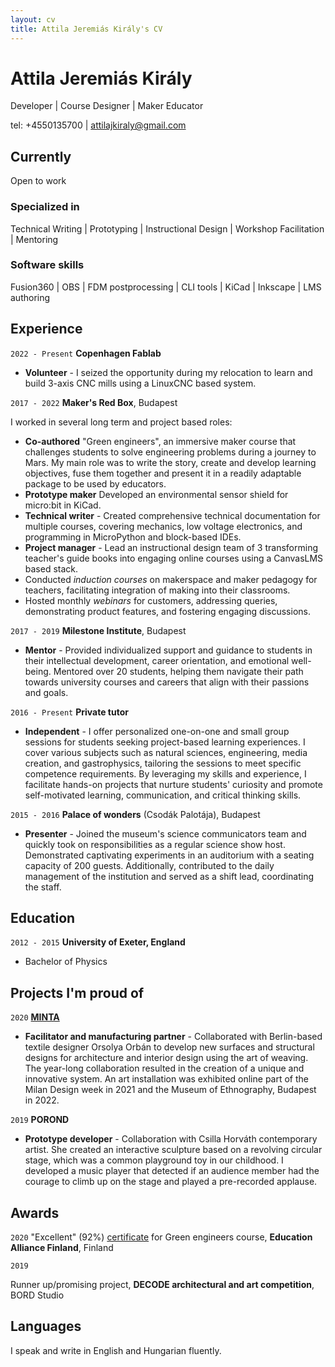 ```yaml
---
layout: cv
title: Attila Jeremiás Király's CV
---
```

# Attila Jeremiás Király
Developer | Course Designer | Maker Educator

<div id="webaddress">
  tel: +4550135700 | <a href="mailto:attilajkiraly@gmail.com">attilajkiraly@gmail.com</a>
</div>


## Currently

Open to work

### Specialized in
Technical Writing | Prototyping | Instructional Design | Workshop Facilitation | Mentoring

### Software skills
Fusion360 | OBS | FDM postprocessing | CLI tools | KiCad | Inkscape | LMS authoring

## Experience

`2022 - Present`
**Copenhagen Fablab**

- **Volunteer** - I seized the opportunity during my relocation to learn and build 3-axis CNC mills using a LinuxCNC based system. 

`2017 - 2022`
**Maker's Red Box**, Budapest

I worked in several long term and project based roles:
- **Co-authored** "Green engineers", an immersive maker course that challenges students to solve engineering problems during a journey to Mars. My main role was to write the story, create and develop learning objectives, fuse them together and present it in a readily adaptable package to be used by educators. 
- **Prototype maker** Developed an environmental sensor shield for micro:bit in KiCad. 
- **Technical writer** - Created comprehensive technical documentation for multiple courses, covering mechanics, low voltage electronics, and programming in MicroPython and block-based IDEs.
- **Project manager** - Lead an instructional design team of 3 transforming teacher's guide books into engaging online courses using a CanvasLMS based stack.
- Conducted *induction courses* on makerspace and maker pedagogy for teachers, facilitating integration of making into their classrooms.
- Hosted monthly *webinars* for customers, addressing queries, demonstrating product features, and fostering engaging discussions.

`2017 - 2019`
**Milestone Institute**, Budapest

- **Mentor** - Provided individualized support and guidance to students in their intellectual development, career orientation, and emotional well-being. Mentored over 20 students, helping them navigate their path towards university courses and careers that align with their passions and goals.

`2016 - Present`
**Private tutor**

- **Independent** - I offer personalized one-on-one and small group sessions for students seeking project-based learning experiences. I cover various subjects such as natural sciences, engineering, media creation, and gastrophysics, tailoring the sessions to meet specific competence requirements. By leveraging my skills and experience, I facilitate hands-on projects that nurture students' curiosity and promote self-motivated learning, communication, and critical thinking skills.

`2015 - 2016`
**Palace of wonders** (Csodák Palotája), Budapest

- **Presenter** - Joined the museum's science communicators team and quickly took on responsibilities as a regular science show host. Demonstrated captivating experiments in an auditorium with a seating capacity of 200 guests. Additionally, contributed to the daily management of the institution and served as a shift lead, coordinating the staff.

## Education

`2012 - 2015`
**University of Exeter, England**
 - Bachelor of Physics

## Projects I'm proud of

`2020`
[**MINTA**](https://worth-partnership.ec.europa.eu/projects/minta_en)

- **Facilitator and manufacturing partner** - Collaborated with Berlin-based textile designer Orsolya Orbán to develop new surfaces and structural designs for architecture and interior design using the art of weaving. The year-long collaboration resulted in the creation of a unique and innovative system. An art installation was exhibited online part of the Milan Design week in 2021 and the Museum of Ethnography, Budapest in 2022.

`2019`
**POROND**
- **Prototype developer** - Collaboration with Csilla Horváth contemporary artist. She created an interactive sculpture based on a revolving circular stage, which was a common playground toy in our childhood. I developed a music player that detected if an audience member had the courage to climb up on the stage and played a pre-recorded applause.

## Awards

`2020`
"Excellent" (92%) [certificate](https://educationalliancefinland.com/products/maker%E2%80%99s-red-box-green-engineers-story-based-course-materials) for Green engineers course, **Education Alliance Finland**, Finland

`2019`

Runner up/promising project, **DECODE architectural and art competition**, BORD Studio

## Languages

I speak and write in English and Hungarian fluently.
